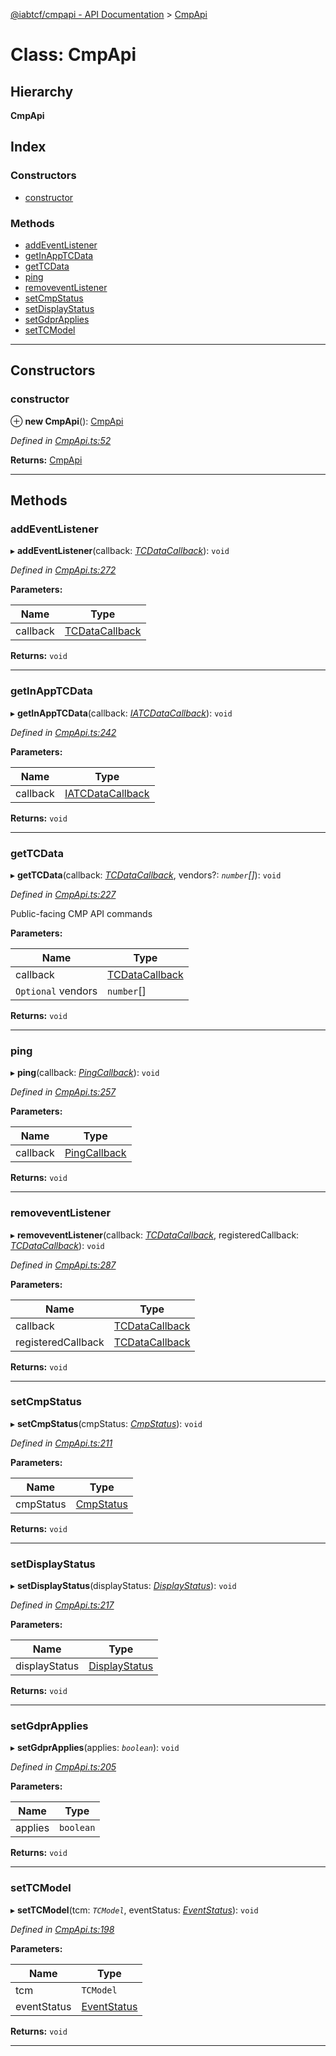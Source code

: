 [@iabtcf/cmpapi - API Documentation](../README.md) > [CmpApi](../classes/cmpapi.md)

# Class: CmpApi

## Hierarchy

**CmpApi**

## Index

### Constructors

* [constructor](cmpapi.md#constructor)

### Methods

* [addEventListener](cmpapi.md#addeventlistener)
* [getInAppTCData](cmpapi.md#getinapptcdata)
* [getTCData](cmpapi.md#gettcdata)
* [ping](cmpapi.md#ping)
* [removeventListener](cmpapi.md#removeventlistener)
* [setCmpStatus](cmpapi.md#setcmpstatus)
* [setDisplayStatus](cmpapi.md#setdisplaystatus)
* [setGdprApplies](cmpapi.md#setgdprapplies)
* [setTCModel](cmpapi.md#settcmodel)

---

## Constructors

<a id="constructor"></a>

###  constructor

⊕ **new CmpApi**(): [CmpApi](cmpapi.md)

*Defined in [CmpApi.ts:52](https://github.com/chrispaterson/iabtcf-es/blob/0b97360/modules/cmpapi/src/CmpApi.ts#L52)*

**Returns:** [CmpApi](cmpapi.md)

___

## Methods

<a id="addeventlistener"></a>

###  addEventListener

▸ **addEventListener**(callback: *[TCDataCallback](../#tcdatacallback)*): `void`

*Defined in [CmpApi.ts:272](https://github.com/chrispaterson/iabtcf-es/blob/0b97360/modules/cmpapi/src/CmpApi.ts#L272)*

**Parameters:**

| Name | Type |
| ------ | ------ |
| callback | [TCDataCallback](../#tcdatacallback) |

**Returns:** `void`

___
<a id="getinapptcdata"></a>

###  getInAppTCData

▸ **getInAppTCData**(callback: *[IATCDataCallback](../#iatcdatacallback)*): `void`

*Defined in [CmpApi.ts:242](https://github.com/chrispaterson/iabtcf-es/blob/0b97360/modules/cmpapi/src/CmpApi.ts#L242)*

**Parameters:**

| Name | Type |
| ------ | ------ |
| callback | [IATCDataCallback](../#iatcdatacallback) |

**Returns:** `void`

___
<a id="gettcdata"></a>

###  getTCData

▸ **getTCData**(callback: *[TCDataCallback](../#tcdatacallback)*, vendors?: *`number`[]*): `void`

*Defined in [CmpApi.ts:227](https://github.com/chrispaterson/iabtcf-es/blob/0b97360/modules/cmpapi/src/CmpApi.ts#L227)*

Public-facing CMP API commands

**Parameters:**

| Name | Type |
| ------ | ------ |
| callback | [TCDataCallback](../#tcdatacallback) |
| `Optional` vendors | `number`[] |

**Returns:** `void`

___
<a id="ping"></a>

###  ping

▸ **ping**(callback: *[PingCallback](../#pingcallback)*): `void`

*Defined in [CmpApi.ts:257](https://github.com/chrispaterson/iabtcf-es/blob/0b97360/modules/cmpapi/src/CmpApi.ts#L257)*

**Parameters:**

| Name | Type |
| ------ | ------ |
| callback | [PingCallback](../#pingcallback) |

**Returns:** `void`

___
<a id="removeventlistener"></a>

###  removeventListener

▸ **removeventListener**(callback: *[TCDataCallback](../#tcdatacallback)*, registeredCallback: *[TCDataCallback](../#tcdatacallback)*): `void`

*Defined in [CmpApi.ts:287](https://github.com/chrispaterson/iabtcf-es/blob/0b97360/modules/cmpapi/src/CmpApi.ts#L287)*

**Parameters:**

| Name | Type |
| ------ | ------ |
| callback | [TCDataCallback](../#tcdatacallback) |
| registeredCallback | [TCDataCallback](../#tcdatacallback) |

**Returns:** `void`

___
<a id="setcmpstatus"></a>

###  setCmpStatus

▸ **setCmpStatus**(cmpStatus: *[CmpStatus](../enums/cmpstatus.md)*): `void`

*Defined in [CmpApi.ts:211](https://github.com/chrispaterson/iabtcf-es/blob/0b97360/modules/cmpapi/src/CmpApi.ts#L211)*

**Parameters:**

| Name | Type |
| ------ | ------ |
| cmpStatus | [CmpStatus](../enums/cmpstatus.md) |

**Returns:** `void`

___
<a id="setdisplaystatus"></a>

###  setDisplayStatus

▸ **setDisplayStatus**(displayStatus: *[DisplayStatus](../enums/displaystatus.md)*): `void`

*Defined in [CmpApi.ts:217](https://github.com/chrispaterson/iabtcf-es/blob/0b97360/modules/cmpapi/src/CmpApi.ts#L217)*

**Parameters:**

| Name | Type |
| ------ | ------ |
| displayStatus | [DisplayStatus](../enums/displaystatus.md) |

**Returns:** `void`

___
<a id="setgdprapplies"></a>

###  setGdprApplies

▸ **setGdprApplies**(applies: *`boolean`*): `void`

*Defined in [CmpApi.ts:205](https://github.com/chrispaterson/iabtcf-es/blob/0b97360/modules/cmpapi/src/CmpApi.ts#L205)*

**Parameters:**

| Name | Type |
| ------ | ------ |
| applies | `boolean` |

**Returns:** `void`

___
<a id="settcmodel"></a>

###  setTCModel

▸ **setTCModel**(tcm: *`TCModel`*, eventStatus: *[EventStatus](../enums/eventstatus.md)*): `void`

*Defined in [CmpApi.ts:198](https://github.com/chrispaterson/iabtcf-es/blob/0b97360/modules/cmpapi/src/CmpApi.ts#L198)*

**Parameters:**

| Name | Type |
| ------ | ------ |
| tcm | `TCModel` |
| eventStatus | [EventStatus](../enums/eventstatus.md) |

**Returns:** `void`

___

